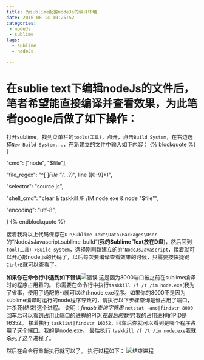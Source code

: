 ```yaml
---
title: 为sublime配置nodeJs的编译环境
date: 2016-08-14 10:25:52
categories: 
 - nodeJs
 - sublime
tags:
  - sublime
  - nodeJs

---
```

在sublie text下编辑nodeJs的文件后，笔者希望能直接编译并查看效果，为此笔者google后做了如下操作：
==================

打开sublime，找到菜单栏的`tools(工具)`，点开，点击`Build System`，在右边选择`New Build System...`，在新建立的文件中输入如下内容：
{% blockquote %}
{

"cmd": ["node", "$file"],

"file_regex": "^[ ]*File \"(...*?)\", line ([0-9]*)",

"selector": "source.js",

"shell_cmd": "clear & taskkill /F /IM node.exe & node \"$file\"",

"encoding": "utf-8",

}
{% endblockquote %}

接着我将以上代码保存在`D:\Sublime Text\Data\Packages\User`的“NodeJsJavascript.sublime-build”(**我的Sublime Text放在D盘**)，然后回到`tool(工具)->Build system`，选择刚刚新建立的`的“NodeJsJavascript`，接着就可以开心敲node.js的代码了，以后每次要编译查看效果的时候，只需要按快捷键`Ctrl+B`就可以查看了。

**如果你在命令行中遇到如下错误**![错误][]
这是因为8000端口被之前在sublime编译时的程序占用着的。
你需要在命令行中执行`taskkill /f /t /im node.exe`(我为了省事，使用了通配符`*`)就可以终止node.exe程序。如果你的8000不是因为sublime编译时运行的node程序导致的，请执行以下步骤查询是谁占用了端口，并杀死(结束)这个进程。
说明：*findstr查询字符串*
`netstat -ano|findstr 8000`
回车后可以看到占用此端口的进程的PID(*在最后的数字*)我的占用进程的PID是16352。
接着执行
`tasklist|findstr 16352`，回车后你就可以看到是哪个程序占用了这个端口。我的是node.exe。
最后执行
`taskkill /f /t /im node.exe`我就杀死了这个进程了。

然后在命令行重新执行就可以了。
执行过程如下：
![结束进程][]


[错误]: err.png "编译报错"
[结束进程]: kill.png "手动查找进程 PID 并杀死进程"

